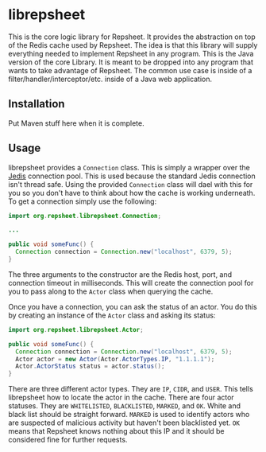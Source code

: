 # librepsheet

This is the core logic library for Repsheet. It provides the abstraction on top of the Redis cache used by Repsheet.
The idea is that this library will supply everything needed to implement Repsheet in any program. This is the Java
version of the core Library. It is meant to be dropped into any program that wants to take advantage of Repsheet.
The common use case is inside of a filter/handler/interceptor/etc. inside of a Java web application.

## Installation

Put Maven stuff here when it is complete.

## Usage

librepsheet provides a `Connection` class. This is simply a wrapper over the [Jedis](https://github.com/xetorthio/jedis)
connection pool. This is used because the standard Jedis connection isn't thread safe. Using the provided `Connection`
class will dael with this for you so you don't have to think about how the cache is working underneath. To get a
connection simply use the following:

```java
import org.repsheet.librepsheet.Connection;

...

public void someFunc() {
  Connection connection = Connection.new("localhost", 6379, 5);
}
```

The three arguments to the constructor are the Redis host, port, and connection timeout in milliseconds. This will
create the connection pool for you to pass along to the `Actor` class when querying the cache.

Once you have a connection, you can ask the status of an actor. You do this by creating an instance of the `Actor`
class and asking its status:

```java
import org.repsheet.librepsheet.Actor;

public void someFunc() {
  Connection connection = Connection.new("localhost", 6379, 5);
  Actor actor = new Actor(Actor.ActorTypes.IP, "1.1.1.1");
  Actor.ActorStatus status = actor.status();
}
```

There are three different actor types. They are `IP`, `CIDR`, and `USER`. This tells librepsheet how to locate the
actor in the cache. There are four actor statuses. They are `WHITELISTED`, `BLACKLISTED`, `MARKED`, and `OK`.
White and black list should be straight forward. `MARKED` is used to identify actors who are suspected of malicious
activity but haven't been blacklisted yet. `OK` means that Repsheet knows nothing about this IP and it should be
considered fine for further requests.
